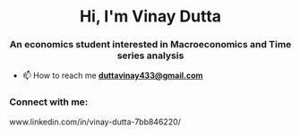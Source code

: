 <h1 align="center">Hi, I'm Vinay Dutta</h1>
<h3 align="center">An economics student interested in Macroeconomics and Time series analysis </h3>

- 📫 How to reach me **duttavinay433@gmail.com**

<h3 align="left">Connect with me:</h3>
<p align="left">
  www.linkedin.com/in/vinay-dutta-7bb846220/
</p>
